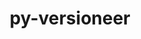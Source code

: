 ---
title: "py-versioneer"
layout: cache
categories: [package, develop]
meta: {"compilers": ["apple-clang@16.0.0", "gcc@11.1.0", "gcc@11.4.0", "gcc@13.2.0", "gcc@7.5.0", "gcc@9.4.0", "intel-oneapi-compilers@2024.2.1", "intel-oneapi-compilers@2025.1.0"], "num_specs": 115, "num_specs_by_stack": {"data-vis-sdk": 10, "e4s": 30, "e4s-neoverse-v2": 10, "e4s-neoverse_v1": 6, "e4s-oneapi": 17, "e4s-power": 2, "e4s-rocm-external": 10, "ml-darwin-aarch64-mps": 9, "ml-linux-aarch64-cpu": 10, "ml-linux-aarch64-cuda": 10, "ml-linux-x86_64-cpu": 10, "ml-linux-x86_64-cuda": 10, "radiuss": 11, "root": 115}, "oss": ["sequoia", "ubuntu18.04", "ubuntu20.04", "ubuntu22.04", "ubuntu24.04"], "platforms": ["darwin", "linux"], "stacks": ["data-vis-sdk", "e4s", "e4s-neoverse-v2", "e4s-neoverse_v1", "e4s-oneapi", "e4s-power", "e4s-rocm-external", "ml-darwin-aarch64-mps", "ml-linux-aarch64-cpu", "ml-linux-aarch64-cuda", "ml-linux-x86_64-cpu", "ml-linux-x86_64-cuda", "radiuss", "root"], "targets": ["aarch64", "neoverse_v1", "neoverse_v2", "ppc64le", "x86_64_v3"], "versions": ["0.29"]}
spec_details: [{"compiler": "gcc@11.4.0", "hash": "23ldlrhajqhrggiqe2c7qbolkyfvetil", "os": "ubuntu22.04", "platform": "linux", "size": "-", "stacks": ["e4s", "root"], "target": "x86_64_v3", "variants": ["build_system=python_pip", "+toml"], "versions": ["0.29"]}, {"compiler": "intel-oneapi-compilers@2025.1.0", "hash": "2eh3lkzhi3wveuolzwuzrg7q6jbujtni", "os": "ubuntu22.04", "platform": "linux", "size": "-", "stacks": ["e4s-oneapi", "root"], "target": "x86_64_v3", "variants": ["build_system=python_pip", "+toml"], "versions": ["0.29"]}, {"compiler": "gcc@11.4.0", "hash": "2fgbemokhhldqj4ptuuvnyhjgczbryzx", "os": "ubuntu22.04", "platform": "linux", "size": "-", "stacks": ["e4s", "root"], "target": "x86_64_v3", "variants": ["build_system=python_pip", "+toml"], "versions": ["0.29"]}, {"compiler": "gcc@11.4.0", "hash": "2yvpdqmj64qsthrqtg74imivxq5zjnn5", "os": "ubuntu22.04", "platform": "linux", "size": "-", "stacks": ["e4s-neoverse-v2", "root"], "target": "neoverse_v2", "variants": ["build_system=python_pip", "+toml"], "versions": ["0.29"]}, {"compiler": "intel-oneapi-compilers@2024.2.1", "hash": "3bpxrmy2r3mwms27qfidh2lzicm6hxpq", "os": "ubuntu22.04", "platform": "linux", "size": "-", "stacks": ["e4s-oneapi", "root"], "target": "x86_64_v3", "variants": ["build_system=python_pip", "+toml"], "versions": ["0.29"]}, {"compiler": "gcc@11.4.0", "hash": "3gesrhdevimoqchjbabikaceusv4h6yo", "os": "ubuntu22.04", "platform": "linux", "size": "-", "stacks": ["e4s", "root"], "target": "x86_64_v3", "variants": ["build_system=python_pip", "+toml"], "versions": ["0.29"]}, {"compiler": "gcc@11.4.0", "hash": "3ja6adhdemk5rsr3pvqb3ohii2vktf25", "os": "ubuntu22.04", "platform": "linux", "size": "-", "stacks": ["e4s", "e4s-rocm-external", "root"], "target": "x86_64_v3", "variants": ["build_system=python_pip", "+toml"], "versions": ["0.29"]}, {"compiler": "gcc@11.4.0", "hash": "3jtnqwgdrs2qul2wjnm6oq4wuq3vkize", "os": "ubuntu22.04", "platform": "linux", "size": "-", "stacks": ["e4s-neoverse-v2", "root"], "target": "neoverse_v2", "variants": ["build_system=python_pip", "+toml"], "versions": ["0.29"]}, {"compiler": "gcc@13.2.0", "hash": "3p7djbocu7vco27j2bzvsg7nup5umlc6", "os": "ubuntu24.04", "platform": "linux", "size": "-", "stacks": ["ml-linux-x86_64-cpu", "ml-linux-x86_64-cuda", "root"], "target": "x86_64_v3", "variants": ["build_system=python_pip", "+toml"], "versions": ["0.29"]}, {"compiler": "apple-clang@16.0.0", "hash": "3vltrmmlnxw7g6qux5ydzvthr7vxoxrp", "os": "sequoia", "platform": "darwin", "size": "-", "stacks": ["ml-darwin-aarch64-mps", "root"], "target": "aarch64", "variants": ["build_system=python_pip", "+toml"], "versions": ["0.29"]}, {"compiler": "apple-clang@16.0.0", "hash": "4ffdgwkfsm5didi5njpbilabu66kl2bh", "os": "sequoia", "platform": "darwin", "size": "-", "stacks": ["ml-darwin-aarch64-mps", "root"], "target": "aarch64", "variants": ["build_system=python_pip", "+toml"], "versions": ["0.29"]}, {"compiler": "gcc@11.4.0", "hash": "4kzc7vsy67vigpma6yzdd74nytixtpig", "os": "ubuntu22.04", "platform": "linux", "size": "-", "stacks": ["e4s", "root"], "target": "x86_64_v3", "variants": ["build_system=python_pip", "+toml"], "versions": ["0.29"]}, {"compiler": "gcc@11.4.0", "hash": "4oc7hqlcgi2eiq4mroejnk4idtjonnkd", "os": "ubuntu22.04", "platform": "linux", "size": "-", "stacks": ["e4s-neoverse-v2", "root"], "target": "neoverse_v2", "variants": ["build_system=python_pip", "+toml"], "versions": ["0.29"]}, {"compiler": "gcc@13.2.0", "hash": "4siukdwf4lactnec3or4mkgxmkmbwamj", "os": "ubuntu24.04", "platform": "linux", "size": "-", "stacks": ["ml-linux-x86_64-cpu", "ml-linux-x86_64-cuda", "root"], "target": "x86_64_v3", "variants": ["build_system=python_pip", "+toml"], "versions": ["0.29"]}, {"compiler": "gcc@13.2.0", "hash": "4v6hxphn4jxmjq7ftz26nkkctjgehews", "os": "ubuntu24.04", "platform": "linux", "size": "-", "stacks": ["ml-linux-x86_64-cpu", "ml-linux-x86_64-cuda", "root"], "target": "x86_64_v3", "variants": ["build_system=python_pip", "+toml"], "versions": ["0.29"]}, {"compiler": "gcc@11.4.0", "hash": "56rm2pqkgypfa2nfkz62dxnkbkbmfkyt", "os": "ubuntu22.04", "platform": "linux", "size": "-", "stacks": ["e4s-neoverse-v2", "root"], "target": "neoverse_v2", "variants": ["build_system=python_pip", "+toml"], "versions": ["0.29"]}, {"compiler": "intel-oneapi-compilers@2024.2.1", "hash": "5oamtbptylesdamokht45nddsasnzknd", "os": "ubuntu22.04", "platform": "linux", "size": "-", "stacks": ["e4s-oneapi", "root"], "target": "x86_64_v3", "variants": ["build_system=python_pip", "+toml"], "versions": ["0.29"]}, {"compiler": "intel-oneapi-compilers@2024.2.1", "hash": "5vwhjxe2sflwrixawxvkbtckigv2e6yg", "os": "ubuntu22.04", "platform": "linux", "size": "-", "stacks": ["e4s-oneapi", "root"], "target": "x86_64_v3", "variants": ["build_system=python_pip", "+toml"], "versions": ["0.29"]}, {"compiler": "gcc@13.2.0", "hash": "627o53ggb75cit3nccutj77t2rqdeqi6", "os": "ubuntu24.04", "platform": "linux", "size": "-", "stacks": ["ml-linux-aarch64-cpu", "ml-linux-aarch64-cuda", "root"], "target": "aarch64", "variants": ["build_system=python_pip", "+toml"], "versions": ["0.29"]}, {"compiler": "gcc@11.4.0", "hash": "6asdjseoryqvtolzx6iq243jghtt5dk4", "os": "ubuntu22.04", "platform": "linux", "size": "-", "stacks": ["e4s", "e4s-rocm-external", "root"], "target": "x86_64_v3", "variants": ["build_system=python_pip", "+toml"], "versions": ["0.29"]}, {"compiler": "gcc@7.5.0", "hash": "75bdpjjyqccq2w64gjyceogf4gxzx3vt", "os": "ubuntu18.04", "platform": "linux", "size": "-", "stacks": ["radiuss", "root"], "target": "x86_64_v3", "variants": ["build_system=python_pip", "+toml"], "versions": ["0.29"]}, {"compiler": "gcc@13.2.0", "hash": "a2sgtjgdqq3q7n75do3yfvmmxhwppvgg", "os": "ubuntu24.04", "platform": "linux", "size": "-", "stacks": ["ml-linux-x86_64-cpu", "ml-linux-x86_64-cuda", "root"], "target": "x86_64_v3", "variants": ["build_system=python_pip", "+toml"], "versions": ["0.29"]}, {"compiler": "intel-oneapi-compilers@2025.1.0", "hash": "acuua2zjczg3vk33qmxigch2ek6ktob6", "os": "ubuntu22.04", "platform": "linux", "size": "-", "stacks": ["e4s-oneapi", "root"], "target": "x86_64_v3", "variants": ["build_system=python_pip", "+toml"], "versions": ["0.29"]}, {"compiler": "gcc@11.1.0", "hash": "ahbdvrakyfgezpq42fdfc5dzwo4kidk7", "os": "ubuntu20.04", "platform": "linux", "size": "-", "stacks": ["data-vis-sdk", "root"], "target": "x86_64_v3", "variants": ["build_system=python_pip", "+toml"], "versions": ["0.29"]}, {"compiler": "apple-clang@16.0.0", "hash": "bwmry636gdyog3l6cf2yz6wk6cl6wgtc", "os": "sequoia", "platform": "darwin", "size": "-", "stacks": ["ml-darwin-aarch64-mps", "root"], "target": "aarch64", "variants": ["build_system=python_pip", "+toml"], "versions": ["0.29"]}, {"compiler": "gcc@11.4.0", "hash": "clmlqi2gria7ojpuyxpdptxbtwrxnszn", "os": "ubuntu22.04", "platform": "linux", "size": "-", "stacks": ["e4s-neoverse-v2", "root"], "target": "neoverse_v2", "variants": ["build_system=python_pip", "+toml"], "versions": ["0.29"]}, {"compiler": "gcc@13.2.0", "hash": "d2zbqlyzj625jtmyndttfil6aip2k4qr", "os": "ubuntu24.04", "platform": "linux", "size": "-", "stacks": ["ml-linux-aarch64-cpu", "ml-linux-aarch64-cuda", "root"], "target": "aarch64", "variants": ["build_system=python_pip", "+toml"], "versions": ["0.29"]}, {"compiler": "gcc@13.2.0", "hash": "d3aucr4fgsvonugm6xqnjmnanfo3lms6", "os": "ubuntu24.04", "platform": "linux", "size": "-", "stacks": ["ml-linux-aarch64-cpu", "ml-linux-aarch64-cuda", "root"], "target": "aarch64", "variants": ["build_system=python_pip", "+toml"], "versions": ["0.29"]}, {"compiler": "gcc@11.1.0", "hash": "d63glgj2bdhskcxsy7pfvk2mpscg7s7h", "os": "ubuntu20.04", "platform": "linux", "size": "-", "stacks": ["data-vis-sdk", "root"], "target": "x86_64_v3", "variants": ["build_system=python_pip", "+toml"], "versions": ["0.29"]}, {"compiler": "intel-oneapi-compilers@2025.1.0", "hash": "denjwpwytklcwmpm55sbu2mwqm3q7aqr", "os": "ubuntu22.04", "platform": "linux", "size": "-", "stacks": ["e4s-oneapi", "root"], "target": "x86_64_v3", "variants": ["build_system=python_pip", "+toml"], "versions": ["0.29"]}, {"compiler": "gcc@13.2.0", "hash": "do5xjba4cx2gdyemqxqom6jod4tiol5b", "os": "ubuntu24.04", "platform": "linux", "size": "-", "stacks": ["ml-linux-aarch64-cpu", "ml-linux-aarch64-cuda", "root"], "target": "aarch64", "variants": ["build_system=python_pip", "+toml"], "versions": ["0.29"]}, {"compiler": "gcc@11.4.0", "hash": "dqg77t3ylpralt5kqizmfzodmo2u3giz", "os": "ubuntu22.04", "platform": "linux", "size": "-", "stacks": ["e4s-neoverse-v2", "root"], "target": "neoverse_v2", "variants": ["build_system=python_pip", "+toml"], "versions": ["0.29"]}, {"compiler": "apple-clang@16.0.0", "hash": "dscxkeikfcocbbj44izz5e7fsq7ebyut", "os": "sequoia", "platform": "darwin", "size": "-", "stacks": ["ml-darwin-aarch64-mps", "root"], "target": "aarch64", "variants": ["build_system=python_pip", "+toml"], "versions": ["0.29"]}, {"compiler": "gcc@11.4.0", "hash": "dvw3egywijjkrde3dovgtpxtv6zkb6za", "os": "ubuntu22.04", "platform": "linux", "size": "-", "stacks": ["e4s", "e4s-rocm-external", "root"], "target": "x86_64_v3", "variants": ["build_system=python_pip", "+toml"], "versions": ["0.29"]}, {"compiler": "apple-clang@16.0.0", "hash": "e3tqdhenoi6sb3ck7wupd7pftxz5rwa4", "os": "sequoia", "platform": "darwin", "size": "-", "stacks": ["ml-darwin-aarch64-mps", "root"], "target": "aarch64", "variants": ["build_system=python_pip", "+toml"], "versions": ["0.29"]}, {"compiler": "gcc@11.4.0", "hash": "elmjg6u43bb4uxcsilzg5gporlaqws65", "os": "ubuntu22.04", "platform": "linux", "size": "-", "stacks": ["e4s", "root"], "target": "x86_64_v3", "variants": ["build_system=python_pip", "+toml"], "versions": ["0.29"]}, {"compiler": "gcc@13.2.0", "hash": "erig66mw4civpsotnnsk65jte3zkktk4", "os": "ubuntu24.04", "platform": "linux", "size": "-", "stacks": ["ml-linux-aarch64-cpu", "ml-linux-aarch64-cuda", "root"], "target": "aarch64", "variants": ["build_system=python_pip", "+toml"], "versions": ["0.29"]}, {"compiler": "gcc@11.4.0", "hash": "expvnah5c4qlvdh34oioz62ev2tcsh6c", "os": "ubuntu22.04", "platform": "linux", "size": "-", "stacks": ["e4s", "root"], "target": "x86_64_v3", "variants": ["build_system=python_pip", "+toml"], "versions": ["0.29"]}, {"compiler": "gcc@13.2.0", "hash": "fislqtf7glsbelxtg2obinlb54d3wkff", "os": "ubuntu24.04", "platform": "linux", "size": "-", "stacks": ["ml-linux-x86_64-cpu", "ml-linux-x86_64-cuda", "root"], "target": "x86_64_v3", "variants": ["build_system=python_pip", "+toml"], "versions": ["0.29"]}, {"compiler": "gcc@11.4.0", "hash": "fsiopb36rphhvom6ndjhwlyr7ttulxjp", "os": "ubuntu22.04", "platform": "linux", "size": "-", "stacks": ["e4s", "root"], "target": "x86_64_v3", "variants": ["build_system=python_pip", "+toml"], "versions": ["0.29"]}, {"compiler": "apple-clang@16.0.0", "hash": "fzyhn2e5mjiyrwew624arj6xfgzpn73c", "os": "sequoia", "platform": "darwin", "size": "-", "stacks": ["ml-darwin-aarch64-mps", "root"], "target": "aarch64", "variants": ["build_system=python_pip", "+toml"], "versions": ["0.29"]}, {"compiler": "gcc@11.4.0", "hash": "g2a57a6rrczoyuu4gpvixsuo527ky556", "os": "ubuntu22.04", "platform": "linux", "size": "-", "stacks": ["e4s", "e4s-rocm-external", "root"], "target": "x86_64_v3", "variants": ["build_system=python_pip", "+toml"], "versions": ["0.29"]}, {"compiler": "gcc@13.2.0", "hash": "ggdou2st6ixvr33vmbfomic3pfxmtzp3", "os": "ubuntu24.04", "platform": "linux", "size": "-", "stacks": ["ml-linux-aarch64-cpu", "ml-linux-aarch64-cuda", "root"], "target": "aarch64", "variants": ["build_system=python_pip", "+toml"], "versions": ["0.29"]}, {"compiler": "intel-oneapi-compilers@2025.1.0", "hash": "gitymsfg5h5ddj6gnjnsuq22feegcone", "os": "ubuntu22.04", "platform": "linux", "size": "-", "stacks": ["e4s-oneapi", "root"], "target": "x86_64_v3", "variants": ["build_system=python_pip", "+toml"], "versions": ["0.29"]}, {"compiler": "gcc@11.4.0", "hash": "gmqtgsgnfpi5ipyvspftg5g5r26s4slw", "os": "ubuntu22.04", "platform": "linux", "size": "-", "stacks": ["e4s", "root"], "target": "x86_64_v3", "variants": ["build_system=python_pip", "+toml"], "versions": ["0.29"]}, {"compiler": "apple-clang@16.0.0", "hash": "gmzkedgtz54ix2qts6mwpzfj3c6vcubw", "os": "sequoia", "platform": "darwin", "size": "-", "stacks": ["ml-darwin-aarch64-mps", "root"], "target": "aarch64", "variants": ["build_system=python_pip", "+toml"], "versions": ["0.29"]}, {"compiler": "gcc@11.4.0", "hash": "gqbnabjydy2nzdlzqbhy7xultr2pcnaw", "os": "ubuntu22.04", "platform": "linux", "size": "-", "stacks": ["e4s", "e4s-rocm-external", "root"], "target": "x86_64_v3", "variants": ["build_system=python_pip", "+toml"], "versions": ["0.29"]}, {"compiler": "gcc@7.5.0", "hash": "gsino7fc7zmgtbnf3uhyqktfvjlvm3bb", "os": "ubuntu18.04", "platform": "linux", "size": "-", "stacks": ["radiuss", "root"], "target": "x86_64_v3", "variants": ["build_system=python_pip", "+toml"], "versions": ["0.29"]}, {"compiler": "gcc@11.1.0", "hash": "h2df4kui3syy4wyy5pnmv5qglxmfte7b", "os": "ubuntu20.04", "platform": "linux", "size": "-", "stacks": ["data-vis-sdk", "root"], "target": "x86_64_v3", "variants": ["build_system=python_pip", "+toml"], "versions": ["0.29"]}, {"compiler": "gcc@11.1.0", "hash": "h4nc33yfxkgivrg7giixgk2xuulsgeco", "os": "ubuntu20.04", "platform": "linux", "size": "-", "stacks": ["data-vis-sdk", "root"], "target": "x86_64_v3", "variants": ["build_system=python_pip", "+toml"], "versions": ["0.29"]}, {"compiler": "gcc@9.4.0", "hash": "hbs6zqaoczvwoedojebpxj3omsipombt", "os": "ubuntu20.04", "platform": "linux", "size": "-", "stacks": ["e4s-power", "root"], "target": "ppc64le", "variants": ["build_system=python_pip", "+toml"], "versions": ["0.29"]}, {"compiler": "gcc@11.4.0", "hash": "hkpzvx5mznj52u5hy7a5nyubzr6azqca", "os": "ubuntu22.04", "platform": "linux", "size": "-", "stacks": ["e4s-neoverse_v1", "root"], "target": "neoverse_v1", "variants": ["build_system=python_pip", "+toml"], "versions": ["0.29"]}, {"compiler": "gcc@11.4.0", "hash": "i4sddvcqzvanatakwuuccytruuxxmjut", "os": "ubuntu22.04", "platform": "linux", "size": "-", "stacks": ["e4s-neoverse-v2", "root"], "target": "neoverse_v2", "variants": ["build_system=python_pip", "+toml"], "versions": ["0.29"]}, {"compiler": "gcc@11.4.0", "hash": "ibi4ez5bfbgtzqbwmphieangrrd6skvl", "os": "ubuntu22.04", "platform": "linux", "size": "-", "stacks": ["e4s-neoverse_v1", "root"], "target": "neoverse_v1", "variants": ["build_system=python_pip", "+toml"], "versions": ["0.29"]}, {"compiler": "intel-oneapi-compilers@2025.1.0", "hash": "iix6rna3wchdx5hlve3xszakb23crf4q", "os": "ubuntu22.04", "platform": "linux", "size": "-", "stacks": ["e4s-oneapi", "root"], "target": "x86_64_v3", "variants": ["build_system=python_pip", "+toml"], "versions": ["0.29"]}, {"compiler": "intel-oneapi-compilers@2025.1.0", "hash": "je3d6paxalldrm62n4r7ezrqll4zl5v2", "os": "ubuntu22.04", "platform": "linux", "size": "-", "stacks": ["e4s-oneapi", "root"], "target": "x86_64_v3", "variants": ["build_system=python_pip", "+toml"], "versions": ["0.29"]}, {"compiler": "gcc@11.4.0", "hash": "jmph7a6on3g3s6cu3pm32e6lnri4eswe", "os": "ubuntu22.04", "platform": "linux", "size": "-", "stacks": ["e4s-neoverse_v1", "root"], "target": "neoverse_v1", "variants": ["build_system=python_pip", "+toml"], "versions": ["0.29"]}, {"compiler": "gcc@7.5.0", "hash": "juozqrzdcxlq62ux72hrquxlttqo4ygs", "os": "ubuntu18.04", "platform": "linux", "size": "-", "stacks": ["radiuss", "root"], "target": "x86_64_v3", "variants": ["build_system=python_pip", "+toml"], "versions": ["0.29"]}, {"compiler": "gcc@13.2.0", "hash": "kkeezya3abgx6d47c4l4oyp7tobcc2g2", "os": "ubuntu24.04", "platform": "linux", "size": "-", "stacks": ["ml-linux-x86_64-cpu", "ml-linux-x86_64-cuda", "root"], "target": "x86_64_v3", "variants": ["build_system=python_pip", "+toml"], "versions": ["0.29"]}, {"compiler": "intel-oneapi-compilers@2024.2.1", "hash": "krccp6fwb5qtq5lfjqv4efkrmoyqpf4z", "os": "ubuntu22.04", "platform": "linux", "size": "-", "stacks": ["e4s-oneapi", "root"], "target": "x86_64_v3", "variants": ["build_system=python_pip", "+toml"], "versions": ["0.29"]}, {"compiler": "intel-oneapi-compilers@2024.2.1", "hash": "leflx7ntkslbn7paqjzok5ooo6axjsst", "os": "ubuntu22.04", "platform": "linux", "size": "-", "stacks": ["e4s-oneapi", "root"], "target": "x86_64_v3", "variants": ["build_system=python_pip", "+toml"], "versions": ["0.29"]}, {"compiler": "gcc@13.2.0", "hash": "llass52dil2wpbqrrh27yq4wc4u6r6km", "os": "ubuntu24.04", "platform": "linux", "size": "-", "stacks": ["ml-linux-x86_64-cpu", "ml-linux-x86_64-cuda", "root"], "target": "x86_64_v3", "variants": ["build_system=python_pip", "+toml"], "versions": ["0.29"]}, {"compiler": "gcc@7.5.0", "hash": "lo4gjz4qcc3yodxa2c2srxicvirpdmzj", "os": "ubuntu18.04", "platform": "linux", "size": "-", "stacks": ["radiuss", "root"], "target": "x86_64_v3", "variants": ["build_system=python_pip", "+toml"], "versions": ["0.29"]}, {"compiler": "gcc@11.4.0", "hash": "ltssdsn3jyqphp5fioh5vtcjhiuodsmg", "os": "ubuntu22.04", "platform": "linux", "size": "-", "stacks": ["e4s", "root"], "target": "x86_64_v3", "variants": ["build_system=python_pip", "+toml"], "versions": ["0.29"]}, {"compiler": "gcc@11.1.0", "hash": "mindoxy7wge7q4xtfqvggnufn4wiclou", "os": "ubuntu20.04", "platform": "linux", "size": "-", "stacks": ["data-vis-sdk", "root"], "target": "x86_64_v3", "variants": ["build_system=python_pip", "+toml"], "versions": ["0.29"]}, {"compiler": "gcc@7.5.0", "hash": "mwfkxqb4jwwwc3n4sqflicekzdczibxs", "os": "ubuntu18.04", "platform": "linux", "size": "-", "stacks": ["radiuss", "root"], "target": "x86_64_v3", "variants": ["build_system=python_pip", "+toml"], "versions": ["0.29"]}, {"compiler": "gcc@11.4.0", "hash": "my2d4smsgjnocrqzm5beaka6selgcfoy", "os": "ubuntu22.04", "platform": "linux", "size": "-", "stacks": ["e4s", "root"], "target": "x86_64_v3", "variants": ["build_system=python_pip", "+toml"], "versions": ["0.29"]}, {"compiler": "gcc@13.2.0", "hash": "myhjrvzzdcpoludnnhlcu7zc7aqddr57", "os": "ubuntu24.04", "platform": "linux", "size": "-", "stacks": ["ml-linux-x86_64-cpu", "ml-linux-x86_64-cuda", "root"], "target": "x86_64_v3", "variants": ["build_system=python_pip", "+toml"], "versions": ["0.29"]}, {"compiler": "gcc@11.4.0", "hash": "n5ffp3cmagpf7fqc2bes4wrixc37dnl4", "os": "ubuntu22.04", "platform": "linux", "size": "-", "stacks": ["e4s", "root"], "target": "x86_64_v3", "variants": ["build_system=python_pip", "+toml"], "versions": ["0.29"]}, {"compiler": "gcc@11.4.0", "hash": "nobull5hhijuudpwzlt3ju6n5jftywg5", "os": "ubuntu22.04", "platform": "linux", "size": "-", "stacks": ["e4s", "e4s-rocm-external", "root"], "target": "x86_64_v3", "variants": ["build_system=python_pip", "+toml"], "versions": ["0.29"]}, {"compiler": "gcc@11.4.0", "hash": "opr4t4c7fkcl5sx7yt6jfnuei6liz7qx", "os": "ubuntu22.04", "platform": "linux", "size": "-", "stacks": ["e4s", "root"], "target": "x86_64_v3", "variants": ["build_system=python_pip", "+toml"], "versions": ["0.29"]}, {"compiler": "gcc@11.4.0", "hash": "p26ghwxrr6ylwbpql4urcxjwlmwzzhfr", "os": "ubuntu22.04", "platform": "linux", "size": "-", "stacks": ["e4s", "e4s-rocm-external", "root"], "target": "x86_64_v3", "variants": ["build_system=python_pip", "+toml"], "versions": ["0.29"]}, {"compiler": "gcc@11.4.0", "hash": "pb2hqegzkltphelqs2np34k7hg55bz7y", "os": "ubuntu22.04", "platform": "linux", "size": "-", "stacks": ["e4s-neoverse_v1", "root"], "target": "neoverse_v1", "variants": ["build_system=python_pip", "+toml"], "versions": ["0.29"]}, {"compiler": "gcc@9.4.0", "hash": "ppzeams5mpz6cvp5pzzikidbf53adnho", "os": "ubuntu20.04", "platform": "linux", "size": "-", "stacks": ["e4s-power", "root"], "target": "ppc64le", "variants": ["build_system=python_pip", "+toml"], "versions": ["0.29"]}, {"compiler": "gcc@11.4.0", "hash": "pwizuzwczu4su3ix5bx2nkwxj2did643", "os": "ubuntu22.04", "platform": "linux", "size": "-", "stacks": ["e4s-neoverse-v2", "root"], "target": "neoverse_v2", "variants": ["build_system=python_pip", "+toml"], "versions": ["0.29"]}, {"compiler": "intel-oneapi-compilers@2024.2.1", "hash": "q6jinogv5f36f2j7bhl57jvpp7xsiazh", "os": "ubuntu22.04", "platform": "linux", "size": "-", "stacks": ["e4s-oneapi", "root"], "target": "x86_64_v3", "variants": ["build_system=python_pip", "+toml"], "versions": ["0.29"]}, {"compiler": "gcc@11.1.0", "hash": "qh2r5o3syhae3dpxnpdoup726e54ekr2", "os": "ubuntu20.04", "platform": "linux", "size": "-", "stacks": ["data-vis-sdk", "root"], "target": "x86_64_v3", "variants": ["build_system=python_pip", "+toml"], "versions": ["0.29"]}, {"compiler": "gcc@11.1.0", "hash": "ql3u66rg5yfbb77nbb763u455ivp7flb", "os": "ubuntu20.04", "platform": "linux", "size": "-", "stacks": ["data-vis-sdk", "root"], "target": "x86_64_v3", "variants": ["build_system=python_pip", "+toml"], "versions": ["0.29"]}, {"compiler": "gcc@7.5.0", "hash": "qn7hmnqznmhmnltxkuxn5yvxpk4rihjk", "os": "ubuntu18.04", "platform": "linux", "size": "-", "stacks": ["radiuss", "root"], "target": "x86_64_v3", "variants": ["build_system=python_pip", "+toml"], "versions": ["0.29"]}, {"compiler": "gcc@11.4.0", "hash": "qrkx2n46kckm6rzmbhm5syw6hg7kgq5y", "os": "ubuntu22.04", "platform": "linux", "size": "-", "stacks": ["e4s", "e4s-rocm-external", "root"], "target": "x86_64_v3", "variants": ["build_system=python_pip", "+toml"], "versions": ["0.29"]}, {"compiler": "gcc@11.4.0", "hash": "r4zuk3m6bys4xu3oh4mmfa6cd47b6y4j", "os": "ubuntu22.04", "platform": "linux", "size": "-", "stacks": ["e4s", "root"], "target": "x86_64_v3", "variants": ["build_system=python_pip", "+toml"], "versions": ["0.29"]}, {"compiler": "gcc@7.5.0", "hash": "re6jyvwipove326t2fnjlobz5gwnyefy", "os": "ubuntu18.04", "platform": "linux", "size": "-", "stacks": ["radiuss", "root"], "target": "x86_64_v3", "variants": ["build_system=python_pip", "+toml"], "versions": ["0.29"]}, {"compiler": "gcc@11.1.0", "hash": "s3okqqvb3syb7f2u6zx2l3jdfpoct3qn", "os": "ubuntu20.04", "platform": "linux", "size": "-", "stacks": ["data-vis-sdk", "root"], "target": "x86_64_v3", "variants": ["build_system=python_pip", "+toml"], "versions": ["0.29"]}, {"compiler": "gcc@11.4.0", "hash": "skbctkmxysu4sdk64v7dv2t4gtyznppg", "os": "ubuntu22.04", "platform": "linux", "size": "-", "stacks": ["e4s-neoverse_v1", "root"], "target": "neoverse_v1", "variants": ["build_system=python_pip", "+toml"], "versions": ["0.29"]}, {"compiler": "intel-oneapi-compilers@2024.2.1", "hash": "slyblqip4xzc7x7amamyzxowoneg6pv3", "os": "ubuntu22.04", "platform": "linux", "size": "-", "stacks": ["e4s-oneapi", "root"], "target": "x86_64_v3", "variants": ["build_system=python_pip", "+toml"], "versions": ["0.29"]}, {"compiler": "gcc@11.4.0", "hash": "snitggcndum77ibntk3aclqzzkl5ozzy", "os": "ubuntu22.04", "platform": "linux", "size": "-", "stacks": ["e4s", "root"], "target": "x86_64_v3", "variants": ["build_system=python_pip", "+toml"], "versions": ["0.29"]}, {"compiler": "gcc@11.1.0", "hash": "t53aaqwvztps2niacj2wgm3welbrlsl5", "os": "ubuntu20.04", "platform": "linux", "size": "-", "stacks": ["data-vis-sdk", "root"], "target": "x86_64_v3", "variants": ["build_system=python_pip", "+toml"], "versions": ["0.29"]}, {"compiler": "apple-clang@16.0.0", "hash": "tiujni5k6j2pnximkrp6iy7yqps7mpys", "os": "sequoia", "platform": "darwin", "size": "-", "stacks": ["ml-darwin-aarch64-mps", "root"], "target": "aarch64", "variants": ["build_system=python_pip", "+toml"], "versions": ["0.29"]}, {"compiler": "gcc@11.4.0", "hash": "tq3qsbldscmhkadq7gqxp4vuckv5cee6", "os": "ubuntu22.04", "platform": "linux", "size": "-", "stacks": ["e4s", "root"], "target": "x86_64_v3", "variants": ["build_system=python_pip", "+toml"], "versions": ["0.29"]}, {"compiler": "gcc@7.5.0", "hash": "ufs6atsayrwezzt3ebba2oyosqgcgyhi", "os": "ubuntu18.04", "platform": "linux", "size": "-", "stacks": ["radiuss", "root"], "target": "x86_64_v3", "variants": ["build_system=python_pip", "+toml"], "versions": ["0.29"]}, {"compiler": "gcc@13.2.0", "hash": "ujj74wq5wwcena32b67fxg5iuxqkysir", "os": "ubuntu24.04", "platform": "linux", "size": "-", "stacks": ["ml-linux-aarch64-cpu", "ml-linux-aarch64-cuda", "root"], "target": "aarch64", "variants": ["build_system=python_pip", "+toml"], "versions": ["0.29"]}, {"compiler": "gcc@11.4.0", "hash": "ukgwzpkrm375ue2y2mwefu2l5khqlyv3", "os": "ubuntu22.04", "platform": "linux", "size": "-", "stacks": ["e4s", "root"], "target": "x86_64_v3", "variants": ["build_system=python_pip", "+toml"], "versions": ["0.29"]}, {"compiler": "gcc@11.4.0", "hash": "uqrrizphvqbtq4bsqsfytp3v22m6lb4t", "os": "ubuntu22.04", "platform": "linux", "size": "-", "stacks": ["e4s-neoverse-v2", "root"], "target": "neoverse_v2", "variants": ["build_system=python_pip", "+toml"], "versions": ["0.29"]}, {"compiler": "intel-oneapi-compilers@2024.2.1", "hash": "uv2kkvhbw3wlbukluu72d2frmvspujtf", "os": "ubuntu22.04", "platform": "linux", "size": "-", "stacks": ["e4s-oneapi", "root"], "target": "x86_64_v3", "variants": ["build_system=python_pip", "+toml"], "versions": ["0.29"]}, {"compiler": "gcc@13.2.0", "hash": "vbszqfgbdbxsggxrjareolxunveyhnop", "os": "ubuntu24.04", "platform": "linux", "size": "-", "stacks": ["ml-linux-x86_64-cpu", "ml-linux-x86_64-cuda", "root"], "target": "x86_64_v3", "variants": ["build_system=python_pip", "+toml"], "versions": ["0.29"]}, {"compiler": "gcc@13.2.0", "hash": "vs4aq6jygff7jv62kcnc6nej53wzlrl2", "os": "ubuntu24.04", "platform": "linux", "size": "-", "stacks": ["ml-linux-aarch64-cpu", "ml-linux-aarch64-cuda", "root"], "target": "aarch64", "variants": ["build_system=python_pip", "+toml"], "versions": ["0.29"]}, {"compiler": "intel-oneapi-compilers@2024.2.1", "hash": "vunsirjkka2pmapzueukmbxeb32fzfqs", "os": "ubuntu22.04", "platform": "linux", "size": "-", "stacks": ["e4s-oneapi", "root"], "target": "x86_64_v3", "variants": ["build_system=python_pip", "+toml"], "versions": ["0.29"]}, {"compiler": "gcc@11.4.0", "hash": "vxdb7y7xzxty45arviqjfrjawqfjb6rv", "os": "ubuntu22.04", "platform": "linux", "size": "-", "stacks": ["e4s", "root"], "target": "x86_64_v3", "variants": ["build_system=python_pip", "+toml"], "versions": ["0.29"]}, {"compiler": "gcc@7.5.0", "hash": "w6l6gu3vqtqtewgmuiihttzi5phacfso", "os": "ubuntu18.04", "platform": "linux", "size": "-", "stacks": ["radiuss", "root"], "target": "x86_64_v3", "variants": ["build_system=python_pip", "+toml"], "versions": ["0.29"]}, {"compiler": "gcc@13.2.0", "hash": "wbn4f5r2tmmfhyzedehb7uc7vgewyqxp", "os": "ubuntu24.04", "platform": "linux", "size": "-", "stacks": ["ml-linux-aarch64-cpu", "ml-linux-aarch64-cuda", "root"], "target": "aarch64", "variants": ["build_system=python_pip", "+toml"], "versions": ["0.29"]}, {"compiler": "gcc@11.4.0", "hash": "wp3emex4zsphqoagki2vbopovcf4z5rs", "os": "ubuntu22.04", "platform": "linux", "size": "-", "stacks": ["e4s", "e4s-rocm-external", "root"], "target": "x86_64_v3", "variants": ["build_system=python_pip", "+toml"], "versions": ["0.29"]}, {"compiler": "gcc@7.5.0", "hash": "wxbfx3uyg2sqckx6cfrvwar66scpp76h", "os": "ubuntu18.04", "platform": "linux", "size": "-", "stacks": ["radiuss", "root"], "target": "x86_64_v3", "variants": ["build_system=python_pip", "+toml"], "versions": ["0.29"]}, {"compiler": "intel-oneapi-compilers@2025.1.0", "hash": "wzb6xtxrjvq7wypyhgwxguu2bg6jj3b7", "os": "ubuntu22.04", "platform": "linux", "size": "-", "stacks": ["e4s-oneapi", "root"], "target": "x86_64_v3", "variants": ["build_system=python_pip", "+toml"], "versions": ["0.29"]}, {"compiler": "gcc@13.2.0", "hash": "xbjxolsp4pblki5o4eplmctvus3uoxx5", "os": "ubuntu24.04", "platform": "linux", "size": "-", "stacks": ["ml-linux-aarch64-cpu", "ml-linux-aarch64-cuda", "root"], "target": "aarch64", "variants": ["build_system=python_pip", "+toml"], "versions": ["0.29"]}, {"compiler": "apple-clang@16.0.0", "hash": "xdszqoi6dsduqy6dt24xwkow325w3em4", "os": "sequoia", "platform": "darwin", "size": "-", "stacks": ["ml-darwin-aarch64-mps", "root"], "target": "aarch64", "variants": ["build_system=python_pip", "+toml"], "versions": ["0.29"]}, {"compiler": "gcc@7.5.0", "hash": "xs7a5a4omwjzkpyz2caqo3wp623kcx2r", "os": "ubuntu18.04", "platform": "linux", "size": "-", "stacks": ["radiuss", "root"], "target": "x86_64_v3", "variants": ["build_system=python_pip", "+toml"], "versions": ["0.29"]}, {"compiler": "gcc@11.1.0", "hash": "xuevbxylbn3uu2jws4tqo4u5kwflbd54", "os": "ubuntu20.04", "platform": "linux", "size": "-", "stacks": ["data-vis-sdk", "root"], "target": "x86_64_v3", "variants": ["build_system=python_pip", "+toml"], "versions": ["0.29"]}, {"compiler": "gcc@11.4.0", "hash": "xz4qx4lbxlvqwstu2asddyvm7jjvckje", "os": "ubuntu22.04", "platform": "linux", "size": "-", "stacks": ["e4s", "e4s-rocm-external", "root"], "target": "x86_64_v3", "variants": ["build_system=python_pip", "+toml"], "versions": ["0.29"]}, {"compiler": "gcc@11.4.0", "hash": "y2veglsca4nhlyeph36tvmp77sga2tzr", "os": "ubuntu22.04", "platform": "linux", "size": "-", "stacks": ["e4s-neoverse-v2", "root"], "target": "neoverse_v2", "variants": ["build_system=python_pip", "+toml"], "versions": ["0.29"]}, {"compiler": "gcc@11.4.0", "hash": "yhlo3q4bux7pb473d3xkgockyoquswnd", "os": "ubuntu22.04", "platform": "linux", "size": "-", "stacks": ["e4s", "root"], "target": "x86_64_v3", "variants": ["build_system=python_pip", "+toml"], "versions": ["0.29"]}, {"compiler": "gcc@11.4.0", "hash": "yjkxcqw754ksv76vrg2g4h23we4eeaqc", "os": "ubuntu22.04", "platform": "linux", "size": "-", "stacks": ["e4s", "root"], "target": "x86_64_v3", "variants": ["build_system=python_pip", "+toml"], "versions": ["0.29"]}, {"compiler": "gcc@13.2.0", "hash": "ysvsz2rl3t4dnqu45uvkz22txdp32mci", "os": "ubuntu24.04", "platform": "linux", "size": "-", "stacks": ["ml-linux-x86_64-cpu", "ml-linux-x86_64-cuda", "root"], "target": "x86_64_v3", "variants": ["build_system=python_pip", "+toml"], "versions": ["0.29"]}, {"compiler": "gcc@11.4.0", "hash": "z62ol6srqm7sqp7sw67uaqpi52rhlkmh", "os": "ubuntu22.04", "platform": "linux", "size": "-", "stacks": ["e4s-neoverse_v1", "root"], "target": "neoverse_v1", "variants": ["build_system=python_pip", "+toml"], "versions": ["0.29"]}, {"compiler": "gcc@11.4.0", "hash": "zh5p5kw4toalm2hi3jnaykdh5ifbj4dg", "os": "ubuntu22.04", "platform": "linux", "size": "-", "stacks": ["e4s", "root"], "target": "x86_64_v3", "variants": ["build_system=python_pip", "+toml"], "versions": ["0.29"]}, {"compiler": "intel-oneapi-compilers@2025.1.0", "hash": "zopide2u4ofdhkufx5tmo3j2ekqmrihp", "os": "ubuntu22.04", "platform": "linux", "size": "-", "stacks": ["e4s-oneapi", "root"], "target": "x86_64_v3", "variants": ["build_system=python_pip", "+toml"], "versions": ["0.29"]}]
---